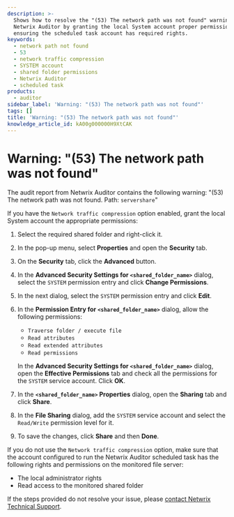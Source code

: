 ```yaml
---
description: >-
  Shows how to resolve the "(53) The network path was not found" warning from
  Netwrix Auditor by granting the local System account proper permissions or
  ensuring the scheduled task account has required rights.
keywords:
  - network path not found
  - 53
  - network traffic compression
  - SYSTEM account
  - shared folder permissions
  - Netwrix Auditor
  - scheduled task
products:
  - auditor
sidebar_label: 'Warning: "(53) The network path was not found"'
tags: []
title: 'Warning: "(53) The network path was not found"'
knowledge_article_id: kA00g000000H9XtCAK
---
```


# Warning: "(53) The network path was not found"

The audit report from Netwrix Auditor contains the following warning: "(53) The network path was not found. Path: `servershare`"

If you have the `Network traffic compression` option enabled, grant the local System account the appropriate permissions:

1. Select the required shared folder and right-click it.
2. In the pop-up menu, select **Properties** and open the **Security** tab.
3. On the **Security** tab, click the **Advanced** button.
4. In the **Advanced Security Settings for `<shared_folder_name>`** dialog, select the `SYSTEM` permission entry and click **Change Permissions**.
5. In the next dialog, select the `SYSTEM` permission entry and click **Edit**.
6. In the **Permission Entry for `<shared_folder_name>`** dialog, allow the following permissions:
   - `Traverse folder / execute file`
   - `Read attributes`
   - `Read extended attributes`
   - `Read permissions`

   In the **Advanced Security Settings for `<shared_folder_name>`** dialog, open the **Effective Permissions** tab and check all the permissions for the `SYSTEM` service account. Click **OK**.
7. In the **`<shared_folder_name>` Properties** dialog, open the **Sharing** tab and click **Share**.
8. In the **File Sharing** dialog, add the `SYSTEM` service account and select the `Read/Write` permission level for it.
9. To save the changes, click **Share** and then **Done**.

If you do not use the `Network traffic compression` option, make sure that the account configured to run the Netwrix Auditor scheduled task has the following rights and permissions on the monitored file server:

- The local administrator rights
- Read access to the monitored shared folder

If the steps provided do not resolve your issue, please [contact Netwrix Technical Support](https://www.netwrix.com/support_ticket.html).

